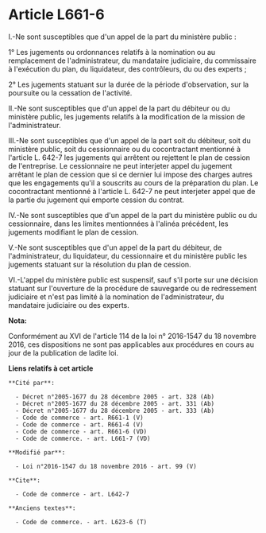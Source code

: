 # Article L661-6

I.-Ne sont susceptibles que d'un appel de la part du ministère public : 

1° Les jugements ou ordonnances relatifs à la nomination ou au remplacement de l'administrateur, du mandataire judiciaire, du
commissaire à l'exécution du plan, du liquidateur, des contrôleurs, du ou des experts ; 

2° Les jugements statuant sur la durée de la période d'observation, sur la poursuite ou la cessation de l'activité. 

II.-Ne sont susceptibles que d'un appel de la part du débiteur ou du ministère public, les jugements relatifs à la
modification de la mission de l'administrateur. 

III.-Ne sont susceptibles que d'un appel de la part soit du débiteur, soit du ministère public, soit du cessionnaire ou du
cocontractant mentionné à l'article L. 642-7 les jugements qui arrêtent ou rejettent le plan de cession de l'entreprise. Le
cessionnaire ne peut interjeter appel du jugement arrêtant le plan de cession que si ce dernier lui impose des charges autres
que les engagements qu'il a souscrits au cours de la préparation du plan. Le cocontractant mentionné à l'article L. 642-7 ne
peut interjeter appel que de la partie du jugement qui emporte cession du contrat. 

IV.-Ne sont susceptibles que d'un appel de la part du ministère public ou du cessionnaire, dans les limites mentionnées à
l'alinéa précédent, les jugements modifiant le plan de cession.

V.-Ne sont susceptibles que d'un appel de la part du débiteur, de l'administrateur, du liquidateur, du cessionnaire et du
ministère public les jugements statuant sur la résolution du plan de cession. 

VI.-L'appel du ministère public est suspensif, sauf s'il porte sur une décision statuant sur l'ouverture de la procédure de
sauvegarde ou de redressement judiciaire et n'est pas limité à la nomination de l'administrateur, du mandataire judiciaire ou
des experts.

**Nota:**

Conformément au XVI de l'article 114 de la loi n° 2016-1547 du 18 novembre 2016, ces dispositions ne sont pas applicables aux
procédures en cours au jour de la publication de ladite loi.

**Liens relatifs à cet article**

	**Cité par**:

	  - Décret n°2005-1677 du 28 décembre 2005 - art. 328 (Ab)
	  - Décret n°2005-1677 du 28 décembre 2005 - art. 331 (Ab)
	  - Décret n°2005-1677 du 28 décembre 2005 - art. 333 (Ab)
	  - Code de commerce - art. R661-1 (V)
	  - Code de commerce - art. R661-4 (V)
	  - Code de commerce - art. R661-6 (VD)
	  - Code de commerce. - art. L661-7 (VD)

	**Modifié par**:

	  - Loi n°2016-1547 du 18 novembre 2016 - art. 99 (V)

	**Cite**:

	  - Code de commerce - art. L642-7

	**Anciens textes**:

	  - Code de commerce. - art. L623-6 (T)
